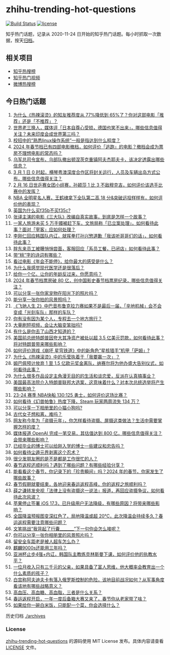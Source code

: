 # zhihu-trending-hot-questions

[![Build Status](https://github.com/justjavac/zhihu-trending-hot-questions/workflows/ci/badge.svg?branch=master)](https://github.com/justjavac/zhihu-trending-hot-questions/actions)
[![license](https://img.shields.io/github/license/justjavac/zhihu-trending-hot-questions)](https://github.com/justjavac/zhihu-trending-hot-questions/blob/master/LICENSE)

知乎热门话题，记录从 2020-11-24
日开始的知乎热门话题。每小时抓取一次数据，按天[归档](./archives)。

## 相关项目

- [知乎热搜榜](https://github.com/justjavac/zhihu-trending-top-search)
- [知乎热门视频](https://github.com/justjavac/zhihu-trending-hot-video)
- [微博热搜榜](https://github.com/justjavac/weibo-trending-hot-search)

## 今日热门话题

<!-- BEGIN -->
<!-- 最后更新时间 Sun Feb 18 2024 06:10:19 GMT+0800 (China Standard Time) -->

1. [为什么《热辣滚烫》的知友推荐度从 77%降低到 65%了？你对这部电影「推荐」还是「不推荐」？](https://www.zhihu.com/question/644375413)
1. [世界老三换人，媒体评「日本自尊心受损，德国也笑不出来」，哪些信息值得关注？未来印度会成世界第三吗？](https://www.zhihu.com/question/644606280)
1. [校招中的“熟悉linux操作系统”一般是指达到什么程度？](https://www.zhihu.com/question/517101428)
1. [2024 年春节档已有四部电影撤档，如何评价「逃跑」的电影？撤档会成为票房不理想电影的常态吗？](https://www.zhihu.com/question/644602009)
1. [乌军总司令宣布，乌部队撤出顿涅茨克重镇阿夫杰耶夫卡，该决定透露出哪些信息？](https://www.zhihu.com/question/644592117)
1. [3 月 1 日 0 时起，横琴粤澳深度合作区将封关运行，人员及车辆出岛方式公布，哪些信息值得关注？](https://www.zhihu.com/question/644637132)
1. [2 月 16 日世乒赛女团小组赛，孙颖莎 1 比 3 不敌穆克吉，如何评价该选手比赛中的发挥？](https://www.zhihu.com/question/644495393)
1. [NBA 全明星名人赛，王鹤棣拿下全队第二高 18 分&突破远投样样有，如何评价他的表现？](https://www.zhihu.com/question/644596594)
1. [英国为什么买f35b不买f35c?](https://www.zhihu.com/question/644528630)
1. [张译主演的电影《三大队》改编自真实故事，到底是怎样一个故事？](https://www.zhihu.com/question/625299640)
1. [一家人旅游未买 5 万手镯被赶下车，文旅局称「已立案处理」，如何看待此事？面对「宰客」应如何处理？](https://www.zhihu.com/question/644609894)
1. [李刚仁回应韩国队内讧，就挥拳打孙兴慜道歉「我该听哥哥们的话」，如何看待此事？](https://www.zhihu.com/question/644319400)
1. [胖东来员工被曝悄悄尝面，客服回应「系员工餐，已闭店」如何看待此事？](https://www.zhihu.com/question/644529399)
1. [带“桃”字的诗词有哪些？](https://www.zhihu.com/question/644396562)
1. [看过电影《年会不能停》，给你最大的感受是什么？](https://www.zhihu.com/question/640537834)
1. [为什么我感觉现代医学还是很落后？](https://www.zhihu.com/question/624626311)
1. [给你一个亿，让你的年龄反过来，你愿意吗？](https://www.zhihu.com/question/640087511)
1. [2024 年春节档票房破 80 亿，创中国影史春节档票房纪录，哪些信息值得关注？](https://www.zhihu.com/question/644615646)
1. [可以分享一张你家宠物在阳光下的照片吗？](https://www.zhihu.com/question/643850001)
1. [能分享一张你拍的风景照吗？](https://www.zhihu.com/question/644546802)
1. [《飞驰人生 2》中巴音布鲁克拉力赛如果不是最后一届，「辛地机械」会不会变成「光刻车队」那样的车队？](https://www.zhihu.com/question/644084536)
1. [你有没有因为某个人，专程去一个地方旅行？](https://www.zhihu.com/question/642212926)
1. [大量刷短视频，会让大脑变笨拙吗?](https://www.zhihu.com/question/644250497)
1. [有什么是你去了山西才知道的？](https://www.zhihu.com/question/297649763)
1. [美国前总统特朗普因夸大其净资产被处以超 3.5 亿美元罚款，如何看待此事？将对特朗普带来哪些影响？](https://www.zhihu.com/question/644583667)
1. [如何评价游戏《崩坏 星穹铁道》中的新角色“星核猎手”机甲「萨姆」?](https://www.zhihu.com/question/644282009)
1. [为什么《热辣滚烫》中的乐莹执着于「我要赢一次」？](https://www.zhihu.com/question/644030607)
1. [姆巴佩预计放弃 1 至 1.5 亿欧元奖金离队，纳赛尔将为他办盛大告别仪式，如何看待此事？](https://www.zhihu.com/question/644481111)
1. [为什么很多作品设定主角漫无目的的生活和谈恋爱，反派在认真搞事业？](https://www.zhihu.com/question/644279547)
1. [美国最高法院介入特朗普联邦大选案，这意味着什么？对本次总统选举将产生哪些影响？](https://www.zhihu.com/question/644314870)
1. [23-24 赛季 NBA快船 130:125 勇士，如何评价这场比赛？](https://www.zhihu.com/question/644379934)
1. [如何看待《幻兽帕鲁》热度下降，Steam 玩家两周流失 134 万？](https://www.zhihu.com/question/644026552)
1. [可以分享一下相册里的小猫小狗吗?](https://www.zhihu.com/question/637631565)
1. [古代女子想和离，难吗？](https://www.zhihu.com/question/634464747)
1. [网友称今年为「盗摄元年」，你怎样看待盗摄、屏摄这类做法？生活中需要掌握怎样的度？](https://www.zhihu.com/question/644582762)
1. [媒体报道 OpenAI 完成一笔交易，其估值达到 800 亿，哪些信息值得关注？会带来哪些影响？](https://www.zhihu.com/question/644589948)
1. [已经毕业的博士可以给刚入学的博士一些建议和忠告吗？](https://www.zhihu.com/question/634926647)
1. [如何看待尘遁元界剥离这个忍术？](https://www.zhihu.com/question/306679458)
1. [很少发朋友圈的是不是都是工作很忙的人？](https://www.zhihu.com/question/636694477)
1. [春节返程还顺利吗？遇到了哪些问题？有哪些经验分享？](https://www.zhihu.com/question/643229567)
1. [能看看这个春节，你记录下的「珍贵瞬间」吗？2024 年的春节，你家发生了哪些故事？](https://www.zhihu.com/question/641995464)
1. [春节假期就要结束，各地迎来春运返程高峰，你的返程之旅顺利吗？](https://www.zhihu.com/question/644584465)
1. [薛之谦转发央视「法律上没有盗摄这一说法」报道，再回应盗摄争议，如何看待此次风波？](https://www.zhihu.com/question/644582715)
1. [苹果停止签署 iOS 17.3，已升级用户无法降级，有哪些原因？将带来哪些影响？](https://www.zhihu.com/question/644483444)
1. [全国降温预报图变深红色了，局地降温或超 20℃，此次降温会持续多久？春运返程需要注意哪些问题？](https://www.zhihu.com/question/644582575)
1. [文笔挑战“我背起了行囊_______”下一句你会怎么接呢？](https://www.zhihu.com/question/644494872)
1. [你可以分享一张你相册里的风景照片吗？](https://www.zhihu.com/question/636428787)
1. [留安全车距老是被人超车怎么办？](https://www.zhihu.com/question/263290033)
1. [麒麟9000s还能用三年吗？](https://www.zhihu.com/question/630957403)
1. [亚洲杯止步4强+内讧，韩国队主教练克林斯曼下课，如何评价他的执教水平？](https://www.zhihu.com/question/644505241)
1. [一位月收入只有三千元的父亲，如果具备了富人思维，他大概率会教育出一个什么素质的孩子？](https://www.zhihu.com/question/640800565)
1. [白宫称阿夫迪夫卡有落入俄罗斯控制的危险，该地目前战况如何？从军事角度看该地有哪些战略意义？](https://www.zhihu.com/question/644498117)
1. [高血压、高血糖、高血脂，三者是什么关系？](https://www.zhihu.com/question/640170205)
1. [春运返程开启，一年一度后备箱大赛又来了，春节你从老家带了啥？](https://www.zhihu.com/question/644443219)
1. [如果给你一碗白米饭，只能配一个菜，你会选择什么？](https://www.zhihu.com/question/642200832)

<!-- END -->

历史归档 [./archives](./archives)

### License

[zhihu-trending-hot-questions](https://github.com/justjavac/zhihu-trending-hot-questions)
的源码使用 MIT License 发布。具体内容请查看 [LICENSE](./LICENSE) 文件。

